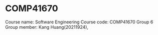 # COMP41670
Course name: Software Engineering
Course code: COMP41670
Group 6
Group member: Kang Huang(20211924),

